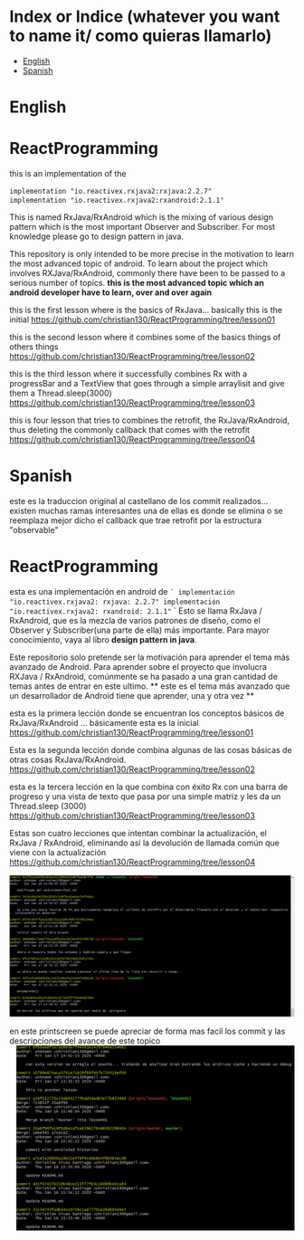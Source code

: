 # Index or Indice (whatever you want to name it/ como quieras llamarlo)

<!--ts-->
   * [English](#english)
   * [Spanish](#spanish)
<!--te-->

English
=====

# ReactProgramming
this is an implementation of the  
```
implementation "io.reactivex.rxjava2:rxjava:2.2.7"
implementation "io.reactivex.rxjava2:rxandroid:2.1.1"
```
This is named RxJava/RxAndroid which is the mixing of various design pattern which is the most important Observer and Subscriber. For most knowledge please go to design pattern in java.


This repository is only intended to be more precise in the motivation to learn the most advanced topic of android. To learn about the project which involves RXJava/RxAndroid, commonly there have been to be passed to a serious number of topics. **this is the most advanced topic which an android developer have to learn, over and over again**

this is the first lesson where is the basics of RxJava... basically this is the initial
https://github.com/christian130/ReactProgramming/tree/lesson01


this is the second lesson where it combines some of the basics things of others things
https://github.com/christian130/ReactProgramming/tree/lesson02


this is the third lesson where it successfully combines Rx with a progressBar and a TextView that goes through a simple arraylisit and give them a Thread.sleep(3000)
https://github.com/christian130/ReactProgramming/tree/lesson03


this is four lesson that tries to combines the retrofit, the RxJava/RxAndroid, thus deleting the commonly callback that comes with the retrofit
https://github.com/christian130/ReactProgramming/tree/lesson04

Spanish
=====
este es la traduccion original al castellano de los commit realizados... existen muchas ramas interesantes una de ellas es donde se elimina o se reemplaza mejor dicho el callback que trae retrofit por la estructura "observable"

# ReactProgramming
esta es una implementación en android de
`` `
implementación "io.reactivex.rxjava2: rxjava: 2.2.7"
implementación "io.reactivex.rxjava2: rxandroid: 2.1.1"
`` `
Esto se llama RxJava / RxAndroid, que es la mezcla de varios patrones de diseño, como el Observer y Subscriber(una parte de ella) más importante. Para mayor conocimiento, vaya al libro **design pattern in java**.


Este repositorio solo pretende ser la motivación para aprender el tema más avanzado de Android. Para aprender sobre el proyecto que involucra RXJava / RxAndroid, comúnmente se ha pasado a una gran cantidad de temas antes de entrar en este ultimo. ** este es el tema más avanzado que un desarrollador de Android tiene que aprender, una y otra vez **

esta es la primera lección donde se encuentran los conceptos básicos de RxJava/RxAndroid ... básicamente esta es la inicial
https://github.com/christian130/ReactProgramming/tree/lesson01


Esta es la segunda lección donde combina algunas de las cosas básicas de otras cosas RxJava/RxAndroid.
https://github.com/christian130/ReactProgramming/tree/lesson02


esta es la tercera lección en la que combina con éxito Rx con una barra de progreso y una vista de texto que pasa por una simple matriz y les da un Thread.sleep (3000)
https://github.com/christian130/ReactProgramming/tree/lesson03


Estas son cuatro lecciones que intentan combinar la actualización, el RxJava / RxAndroid, eliminando así la devolución de llamada común que viene con la actualización
https://github.com/christian130/ReactProgramming/tree/lesson04


![printscreen.png](https://raw.githubusercontent.com/christian130/ReactProgramming/lesson04/second_item.png)


en este printscreen se puede apreciar de forma mas facil los commit y las descripciones del avance de este topico
![printscreen.png](https://raw.githubusercontent.com/christian130/ReactProgramming/lesson04/first_item.png)


